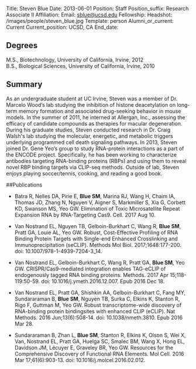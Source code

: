 Title: Steven Blue
Date: 2013-06-01
Position: Staff
Position_suffix: Research Associate II
Affiliation:
Email: sblue@ucsd.edu
Fellowship:
Headshot: /images/people/steven_blue.jpg
Template: person
Alumni_or_current: Current
Current_position: UCSD, CA
End_date: 
<!-- Status: draft -->

## Degrees
M.S., Biotechnology, University of California, Irvine, 2012<br>B.S., Biological Sciences, University of California, Irvine, 2010<br>

## Summary
As an undergraduate student at UC Irvine, Steven was a member of Dr. Marcelo Wood’s lab studying the inhibition of histone deacetylation on long-term memory formation and associated drug-seeking behavior in mouse models. In the summer of 2011, he interned at Allergan, Inc., assessing the efficacy of candidate compounds as therapies for macular degeneration. During his graduate studies, Steven conducted research in Dr. Craig Walsh's lab studying the molecular, energetic, and metabolic triggers underlying programmed cell death signaling pathways. In 2013, Steven joined Dr. Gene Yeo’s group to study RNA-protein interactions as a part of the ENCODE project. Specifically, he has been working to characterize antibodies targeting RNA-binding proteins (RBPs) and using them to reveal novel RBP binding targets via CLIP-seq methods. Outside of lab, Steven enjoys playing soccer/tennis, cooking, and reading a good book. 

##Publications
* Batra R, Nelles DA, Pirie E, **Blue SM**, Marina RJ, Wang H, Chaim IA, Thomas JD, Zhang N, Nguyen V, Aigner S, Markmiller S, Xia G, Corbett KD, Swanson MS, Yeo GW. Elimination of Toxic Microsatellite Repeat Expansion RNA by RNA-Targeting Cas9. Cell. 2017 Aug 10. 


* Van Nostrand EL, Nguyen TB, Gelboin-Burkhart C, Wang R, **Blue SM**, Pratt GA, Louie AL, Yeo GW. Robust, Cost-Effective Profiling of RNA Binding Protein Targets
with Single-end Enhanced Crosslinking and Immunoprecipitation (seCLIP). Methods Mol Biol. 2017;1648:177-200. doi: 10.1007/978-1-4939-7204-3_14.


* Van Nostrand EL, Gelboin-Burkhart C, Wang R, Pratt GA, **Blue SM**, Yeo GW. CRISPR/Cas9-mediated integration enables TAG-eCLIP of endogenously tagged RNA binding proteins. Methods. 2017 Apr 15;118-119:50-59. doi: 10.1016/j.ymeth.2016.12.007. Epub 2016 Dec 18.


* Van Nostrand EL, Pratt GA, Shishkin AA, Gelboin-Burkhart C, Fang MY, Sundararaman B, **Blue SM**, Nguyen TB, Surka C, Elkins K, Stanton R, Rigo F, Guttman M, Yeo GW. Robust transcriptome-wide discovery of RNA-binding protein bindingsites with enhanced CLIP (eCLIP). Nat Methods. 2016 Jun;13(6):508-14. doi: 10.1038/nmeth.3810. Epub 2016 Mar 28. 


* Sundararaman B, Zhan L, **Blue SM**, Stanton R, Elkins K, Olson S, Wei X, Van, Nostrand EL, Pratt GA, Huelga SC, Smalec BM, Wang X, Hong EL, Davidson JM, Lécuyer E, Graveley BR, Yeo GW. Resources for the Comprehensive Discovery of Functional RNA Elements. Mol Cell. 2016 Mar 17;61(6):903-13. doi: 10.1016/j.molcel.2016.02.012. 



